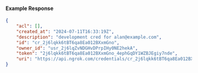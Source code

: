 <!-- Code generated for API Clients. DO NOT EDIT. -->

#### Example Response

```json
{
	"acl": [],
	"created_at": "2024-07-11T16:33:19Z",
	"description": "development cred for alan@example.com",
	"id": "cr_2j6lqkk6tBT6qa8Ea012BXxmGno",
	"owner_id": "usr_2j6lqZvNDGHvDPrpIHy0NE2hekA",
	"token": "2j6lqkk6tBT6qa8Ea012BXxmGno_4ephGqDY1WZBJEgiy7nde",
	"uri": "https://api.ngrok.com/credentials/cr_2j6lqkk6tBT6qa8Ea012BXxmGno"
}
```
